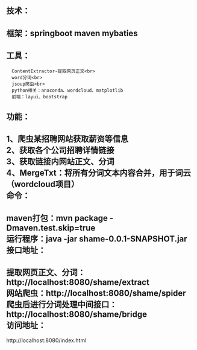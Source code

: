 技术：<br>
----
  框架：springboot maven  mybaties  <br>
  ----
  工具：<br>
  ----
      ContentExtractor-提取网页正文<br>
      word分词<br>
      jsoup爬虫<br>
      python相关：anaconda、wordcloud、matplotlib
      前端：layui、bootstrap
功能：<br>
----
  1、爬虫某招聘网站获取薪资等信息<br>
  2、获取各个公司招聘详情链接<br>
  3、获取链接内网站正文、分词<br>
  4、MergeTxt：将所有分词文本内容合并，用于词云（wordcloud项目）<br>
命令：<br>
----
  maven打包：mvn package -Dmaven.test.skip=true  <br>
  运行程序：java -jar shame-0.0.1-SNAPSHOT.jar<br>
接口地址：<br>
------
  提取网页正文、分词：http://localhost:8080/shame/extract<br>
  网站爬虫：http://localhost:8080/shame/spider<br>
  爬虫后进行分词处理中间接口：http://localhost:8080/shame/bridge<br>
访问地址：<br>
------
http://localhost:8080/index.html
  
